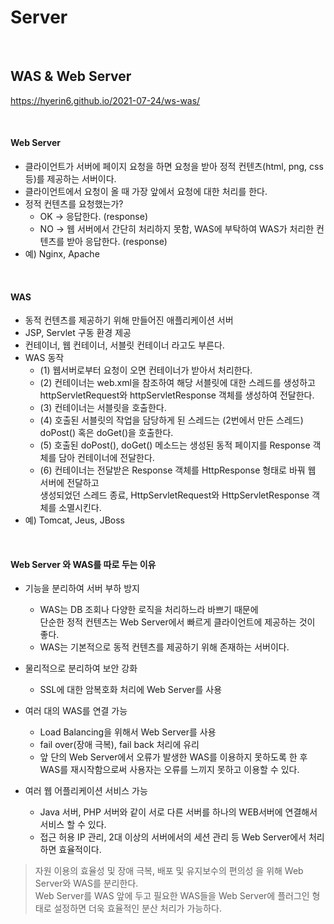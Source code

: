 # Server   
<br />      

## WAS & Web Server 
<https://hyerin6.github.io/2021-07-24/ws-was/>   

<br />

#### Web Server 
* 클라이언트가 서버에 페이지 요청을 하면 요청을 받아 정적 컨텐츠(html, png, css 등)를 제공하는 서버이다.  
* 클라이언트에서 요청이 올 때 가장 앞에서 요청에 대한 처리를 한다. 
* 정적 컨텐츠를 요청했는가?
   - OK → 응답한다. (response)
   - NO → 웹 서버에서 간단히 처리하지 못함, WAS에 부탁하여 WAS가 처리한 컨텐츠를 받아 응답한다. (response)
* 예) Nginx, Apache

<br />

#### WAS
* 동적 컨텐츠를 제공하기 위해 만들어진 애플리케이션 서버 
* JSP, Servlet 구동 환경 제공 
* 컨테이너, 웹 컨테이너, 서블릿 컨테이너 라고도 부른다. 
* WAS 동작   
    - (1) 웹서버로부터 요청이 오면 컨테이너가 받아서 처리한다. 
    - (2) 컨테이너는 web.xml을 참조하여 해당 서블릿에 대한 스레드를 생성하고      
       httpServletRequest와 httpServletResponse 객체를 생성하여 전달한다.   
    - (3) 컨테이너는 서블릿을 호출한다. 
    - (4) 호출된 서블릿의 작업을 담당하게 된 스레드는 (2번에서 만든 스레드) doPost() 혹은 doGet()을 호출한다. 
    - (5) 호출된 doPost(), doGet() 메소드는 생성된 동적 페이지를 Response 객체를 담아 컨테이너에 전달한다. 
    - (6) 컨테이너는 전달받은 Response 객체를 HttpResponse 형태로 바꿔 웹 서버에 전달하고    
       생성되었던 스레드 종료, HttpServletRequest와 HttpServletResponse 객체를 소멸시킨다.   
* 예) Tomcat, Jeus, JBoss

<br />

#### Web Server 와 WAS를 따로 두는 이유    
* 기능을 분리하여 서버 부하 방지  
    - WAS는 DB 조회나 다양한 로직을 처리하느라 바쁘기 때문에    
      단순한 정적 컨텐츠는 Web Server에서 빠르게 클라이언트에 제공하는 것이 좋다.  
    - WAS는 기본적으로 동적 컨텐츠를 제공하기 위해 존재하는 서버이다.    

* 물리적으로 분리하여 보안 강화
    - SSL에 대한 암복호화 처리에 Web Server를 사용
  
* 여러 대의 WAS를 연결 가능
    - Load Balancing을 위해서 Web Server를 사용
    - fail over(장애 극복), fail back 처리에 유리
    - 앞 단의 Web Server에서 오류가 발생한 WAS를 이용하지 못하도록 한 후 
      WAS를 재시작함으로써 사용자는 오류를 느끼지 못하고 이용할 수 있다.

* 여러 웹 어플리케이션 서비스 가능  
    - Java 서버, PHP 서버와 같이 서로 다른 서버를 하나의 WEB서버에 연결해서 서비스 할 수 있다.  
    - 접근 허용 IP 관리, 2대 이상의 서버에서의 세션 관리 등 Web Server에서 처리하면 효율적이다.  


> 자원 이용의 효율성 및 장애 극복, 배포 및 유지보수의 편의성 을 위해 Web Server와 WAS를 분리한다.   
> Web Server를 WAS 앞에 두고 필요한 WAS들을 Web Server에 플러그인 형태로 설정하면 더욱 효율적인 분산 처리가 가능하다.

<br />
<br />




























